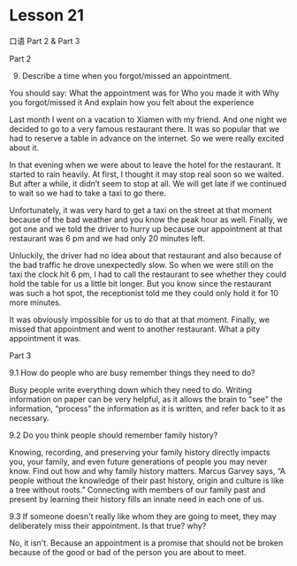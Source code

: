 # Lesson 21

口语 Part 2 & Part 3

Part 2

9.  Describe a time when you forgot/missed an appointment. 

You should say:
What the appointment was for
Who you made it with
Why you forgot/missed it
And explain how you felt about the experience

Last month I went on a vacation to Xiamen with my friend. And one night we decided to go to a very famous restaurant there. It was so popular that we had to reserve a table in advance on the internet. So we were really excited about it.

In that evening when we were about to leave the hotel for the restaurant. It started to rain heavily. At first, I thought it may stop real soon so we waited. But after a while, it didn’t seem to stop at all. We will get late if we continued to wait so we had to take a taxi to go there.


Unfortunately, it was very hard to get a taxi on the street at that moment because of the bad weather and you know the peak hour as well. Finally, we got one and we told the driver to hurry up because our appointment at that restaurant was 6 pm and we had only 20 minutes left.

Unluckily, the driver had no idea about that restaurant and also because of the bad traffic he drove unexpectedly slow. So when we were still on the taxi the clock hit 6 pm, I had to call the restaurant to see whether they could hold the table for us a little bit longer. But you know since the restaurant was such a hot spot, the receptionist told me they could only hold it for 10 more minutes.

It was obviously impossible for us to do that at that moment. Finally, we missed that appointment and went to another restaurant. What a pity appointment it was.


Part 3

9.1 How do people who are busy remember things they need to do?

Busy people write everything down which they need to do. Writing information on paper can be very helpful, as it allows the brain to "see" the information, “process” the information as it is written, and refer back to it as necessary.

9.2 Do you think people should remember family history?

Knowing, recording, and preserving your family history directly impacts you, your family, and even future generations of people you may never know. Find out how and why family history matters. Marcus Garvey says, “A people without the knowledge of their past history, origin and culture is like a tree without roots.” Connecting with members of our family past and present by learning their history fills an innate need in each one of us.

9.3 If someone doesn't really like whom they are going to meet, they may deliberately miss their appointment. Is that true? why?

No, it isn't. Because an appointment is a promise that should not be broken because of the good or bad of the person you are about to meet.


